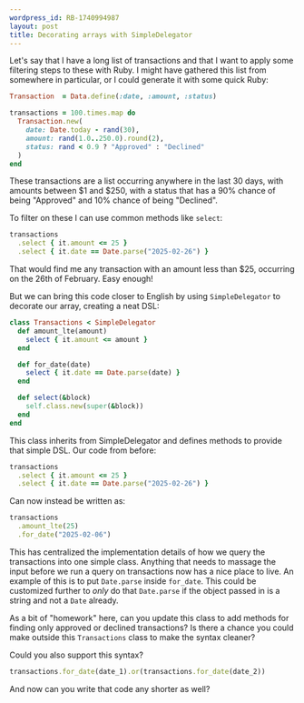 ```yaml
---
wordpress_id: RB-1740994987
layout: post
title: Decorating arrays with SimpleDelegator
---
```


Let's say that I have a long list of transactions and that I want to apply some filtering steps to these with Ruby. I might have gathered this list from somewhere in particular, or I could generate it with some quick Ruby:

```ruby
Transaction  = Data.define(:date, :amount, :status)

transactions = 100.times.map do
  Transaction.new(
    date: Date.today - rand(30),
    amount: rand(1.0..250.0).round(2),
    status: rand < 0.9 ? "Approved" : "Declined"
  )
end
```

These transactions are a list occurring anywhere in the last 30 days, with amounts between $1 and $250, with a status that has a 90% chance of being "Approved" and 10% chance of being "Declined".

To filter on these I can use common methods like `select`:

```ruby
transactions
  .select { it.amount <= 25 }
  .select { it.date == Date.parse("2025-02-26") }
```

That would find me any transaction with an amount less than $25, occurring on the 26th of February. Easy enough!

But we can bring this code closer to English by using `SimpleDelegator` to decorate our array, creating a neat DSL:

```ruby
class Transactions < SimpleDelegator
  def amount_lte(amount)
    select { it.amount <= amount }
  end

  def for_date(date)
    select { it.date == Date.parse(date) }
  end

  def select(&block)
    self.class.new(super(&block))
  end
end
```

This class inherits from SimpleDelegator and defines methods to provide that simple DSL. Our code from before:

```ruby
transactions
  .select { it.amount <= 25 }
  .select { it.date == Date.parse("2025-02-26") }
```

Can now instead be written as:

```ruby
transactions
  .amount_lte(25)
  .for_date("2025-02-06")
```

This has centralized the implementation details of how we query the transactions into one simple class. Anything that needs to massage the input before we run a query on transactions now has a nice place to live. An example of this is to put `Date.parse` inside `for_date`. This could be customized further to _only_ do that `Date.parse` if the object passed in is a string and not a `Date` already.

As a bit of "homework" here, can you update this class to add methods for finding only approved or declined transactions? Is there a chance you could make outside this `Transactions` class to make the syntax cleaner?

Could you also support this syntax?

```ruby
transactions.for_date(date_1).or(transactions.for_date(date_2))
```

And now can you write that code any shorter as well?

